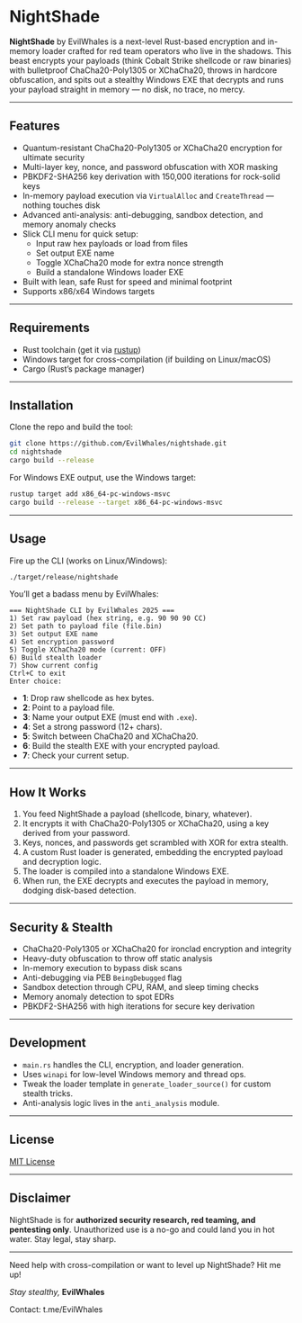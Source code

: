 # NightShade

**NightShade** by EvilWhales is a next-level Rust-based encryption and in-memory loader crafted for red team operators who live in the shadows. This beast encrypts your payloads (think Cobalt Strike shellcode or raw binaries) with bulletproof ChaCha20-Poly1305 or XChaCha20, throws in hardcore obfuscation, and spits out a stealthy Windows EXE that decrypts and runs your payload straight in memory — no disk, no trace, no mercy.

---

## Features

- Quantum-resistant ChaCha20-Poly1305 or XChaCha20 encryption for ultimate security
- Multi-layer key, nonce, and password obfuscation with XOR masking
- PBKDF2-SHA256 key derivation with 150,000 iterations for rock-solid keys
- In-memory payload execution via `VirtualAlloc` and `CreateThread` — nothing touches disk
- Advanced anti-analysis: anti-debugging, sandbox detection, and memory anomaly checks
- Slick CLI menu for quick setup:
  - Input raw hex payloads or load from files
  - Set output EXE name
  - Toggle XChaCha20 mode for extra nonce strength
  - Build a standalone Windows loader EXE
- Built with lean, safe Rust for speed and minimal footprint
- Supports x86/x64 Windows targets

---

## Requirements

- Rust toolchain (get it via [rustup](https://rustup.rs/))
- Windows target for cross-compilation (if building on Linux/macOS)
- Cargo (Rust’s package manager)

---

## Installation

Clone the repo and build the tool:

```bash
git clone https://github.com/EvilWhales/nightshade.git
cd nightshade
cargo build --release
```

For Windows EXE output, use the Windows target:

```bash
rustup target add x86_64-pc-windows-msvc
cargo build --release --target x86_64-pc-windows-msvc
```

---

## Usage

Fire up the CLI (works on Linux/Windows):

```bash
./target/release/nightshade
```

You’ll get a badass menu by EvilWhales:

```
=== NightShade CLI by EvilWhales 2025 ===
1) Set raw payload (hex string, e.g. 90 90 90 CC)
2) Set path to payload file (file.bin)
3) Set output EXE name
4) Set encryption password
5) Toggle XChaCha20 mode (current: OFF)
6) Build stealth loader
7) Show current config
Ctrl+C to exit
Enter choice:
```

- **1**: Drop raw shellcode as hex bytes.
- **2**: Point to a payload file.
- **3**: Name your output EXE (must end with `.exe`).
- **4**: Set a strong password (12+ chars).
- **5**: Switch between ChaCha20 and XChaCha20.
- **6**: Build the stealth EXE with your encrypted payload.
- **7**: Check your current setup.

---

## How It Works

1. You feed NightShade a payload (shellcode, binary, whatever).
2. It encrypts it with ChaCha20-Poly1305 or XChaCha20, using a key derived from your password.
3. Keys, nonces, and passwords get scrambled with XOR for extra stealth.
4. A custom Rust loader is generated, embedding the encrypted payload and decryption logic.
5. The loader is compiled into a standalone Windows EXE.
6. When run, the EXE decrypts and executes the payload in memory, dodging disk-based detection.

---

## Security & Stealth

- ChaCha20-Poly1305 or XChaCha20 for ironclad encryption and integrity
- Heavy-duty obfuscation to throw off static analysis
- In-memory execution to bypass disk scans
- Anti-debugging via PEB `BeingDebugged` flag
- Sandbox detection through CPU, RAM, and sleep timing checks
- Memory anomaly detection to spot EDRs
- PBKDF2-SHA256 with high iterations for secure key derivation

---

## Development

- `main.rs` handles the CLI, encryption, and loader generation.
- Uses `winapi` for low-level Windows memory and thread ops.
- Tweak the loader template in `generate_loader_source()` for custom stealth tricks.
- Anti-analysis logic lives in the `anti_analysis` module.

---


## License

[MIT License](LICENSE)

---

## Disclaimer

NightShade is for **authorized security research, red teaming, and pentesting only**. Unauthorized use is a no-go and could land you in hot water. Stay legal, stay sharp.

---

Need help with cross-compilation or want to level up NightShade? Hit me up!

*Stay stealthy,*
**EvilWhales**

Contact: t.me/EvilWhales
